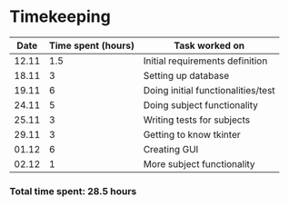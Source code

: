 # Timekeeping

| Date | Time spent (hours)| Task worked on |
|------|-------------------|----------------|
|12.11 | 1.5               | Initial requirements definition|
|18.11 | 3                 | Setting up database
|19.11 | 6                 | Doing initial functionalities/test|
|24.11 | 5                 | Doing subject functionality|
|25.11 | 3                 | Writing tests for subjects|
|29.11 | 3                 | Getting to know tkinter|
|01.12 | 6                 | Creating GUI|
|02.12 | 1                 | More subject functionality|

### Total time spent: 28.5 hours

